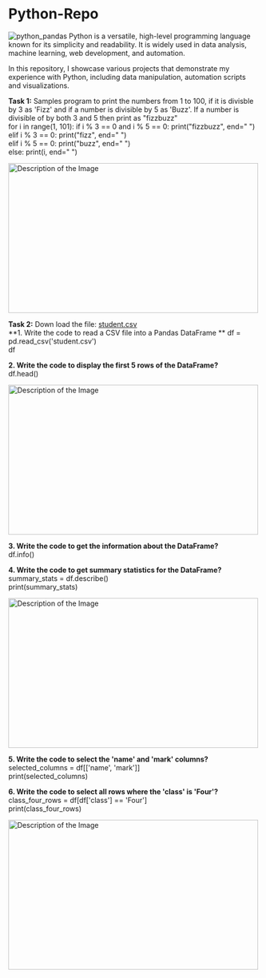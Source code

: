 # Python-Repo  
![python_pandas](https://github.com/user-attachments/assets/7aa8dd18-01a5-4ad2-bf47-2a33f7a8294f) Python is a versatile, high-level programming language known for its simplicity and readability. It is widely used in data analysis, machine learning, web development, and automation. 

In this repository, I showcase various projects that demonstrate my experience with Python, including data manipulation, automation scripts and visualizations.   

**Task 1:** Samples program to print the numbers from 1 to 100, if it is divisble by 3 as 'Fizz' and if a number is divisible by 5 as 'Buzz'. If a number is divisible of by both 3 and 5 then print as "fizzbuzz"   
for i in range(1, 101):
    if i % 3 == 0 and i % 5 == 0:
        print("fizzbuzz", end="  ")  
    elif i % 3 == 0:
        print("fizz", end="  ")  
    elif i % 5 == 0:
        print("buzz", end="  ")  
    else:
        print(i, end="  ")   
<p align="left">
<a href="https://your-link.com">
<img src="https://github.com/user-attachments/assets/0068d3d4-bb6f-4257-a7c4-b95dfc450499" alt="Description of the Image" width="500" height="300" />
</a>
</p>

  
**Task 2:** Down load the file: [student.csv](https://github.com/your-username/your-repository/raw/main/student.csv)  
**1. Write the code to read a CSV file into a Pandas DataFrame
**  df = pd.read_csv('student.csv')  
  df 

**2. Write the code to display the first 5 rows of the DataFrame?**  
df.head()  
<p align="left">
<a href="https://your-link.com">
<img src="https://github.com/user-attachments/assets/29742f89-820b-4c91-b2ac-02f6bb2c6576" alt="Description of the Image" width="500" height="300" />
</a>
</p>

**3. Write the code to get the information about the DataFrame?**  
df.info()

**4. Write the code to get summary statistics for the DataFrame?**  
summary_stats = df.describe()  
print(summary_stats)  
<p align="left">
<a href="https://your-link.com">
<img src="https://github.com/user-attachments/assets/0801cb44-c876-4fb3-a64a-a890118dd05a" alt="Description of the Image" width="500" height="300" />
</a>
</p>


**5. Write the code to select the 'name' and 'mark' columns?**  
selected_columns = df[['name', 'mark']]  
print(selected_columns)
     
**6. Write the code to select all rows where the 'class' is 'Four'?**  
class_four_rows = df[df['class'] == 'Four']  
print(class_four_rows)  
<p align="left">
<a href="https://your-link.com">
<img src="https://github.com/user-attachments/assets/4430a9fc-ac4b-4763-9790-7923e2b7a9d2" alt="Description of the Image" width="500" height="300" />
</a>
</p>



